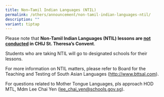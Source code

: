 ```yaml
---
title: Non–Tamil Indian Languages (NTIL)
permalink: /others/announcement/non-tamil-indian-languages-ntil/
description: ""
variant: tiptap
---
```

<p>Please note that <strong>Non-Tamil Indian Languages (NTIL) lessons are <u>not conducted</u> in CHIJ St. Theresa’s Convent</strong>.</p>
<p>Students who are taking NTIL will go to designated schools for their lessons.</p>
<p>For more information on NTIL matters, please refer to Board for the Teaching
and Testing of South Asian Languages (<a href="http://www.bttsal.com" rel="noopener noreferrer nofollow" target="_blank">http://www.bttsal.com</a>).</p>
<p>For questions related to Mother Tongue Languages, pls approach HOD MTL,
Mdm Lee Chai Yen (<a href="mailto:zaynab_abdul_rahman@schools.gov.sg" rel="noopener noreferrer nofollow" target="_blank">lee_chai_yen@schools.gov.sg</a>).</p>
<p></p>